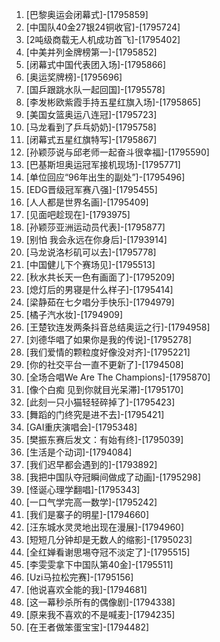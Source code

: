
1. [巴黎奥运会闭幕式]-[1795859]
1. [中国队40金27银24铜收官]-[1795724]
1. [2吨级商载无人机成功首飞]-[1795402]
1. [中美并列金牌榜第一]-[1795852]
1. [闭幕式中国代表团入场]-[1795866]
1. [奥运奖牌榜]-[1795696]
1. [国乒跟跳水队一起回国]-[1795578]
1. [李发彬欧紫霞手持五星红旗入场]-[1795865]
1. [美国女篮奥运八连冠]-[1795723]
1. [马龙看到了乒乓奶奶]-[1795758]
1. [闭幕式五星红旗特写]-[1795867]
1. [孙颖莎说与邱老师一起奋斗很幸福]-[1795590]
1. [巴基斯坦奥运冠军接机现场]-[1795771]
1. [单位回应“96年出生的副处”]-[1795496]
1. [EDG晋级冠军赛八强]-[1795455]
1. [人人都是世界名画]-[1795409]
1. [见面吧趁现在]-[1793975]
1. [孙颖莎亚洲运动员代表]-[1795877]
1. [别怕 我会永远在你身后]-[1793914]
1. [马龙说洛杉矶可以去]-[1795778]
1. [中国健儿下个赛场见]-[1795513]
1. [秋水共长天一色有画面了]-[1795209]
1. [熄灯后的男寝是什么样子]-[1795414]
1. [梁静茹在七夕唱分手快乐]-[1794979]
1. [橘子汽水妆]-[1794909]
1. [王楚钦连发两条抖音总结奥运之行]-[1794958]
1. [刘德华唱了如果你是我的传说]-[1795278]
1. [我们爱情的颗粒度好像没对齐]-[1795221]
1. [你的社交平台一直不更新了]-[1794508]
1. [全场合唱We Are The Champions]-[1795870]
1. [像个白痴 见到你就目光呆滞]-[1795170]
1. [此刻一只小猫轻轻碎掉了]-[1795423]
1. [舞蹈的门终究是进不去]-[1795421]
1. [GAI重庆演唱会]-[1795348]
1. [樊振东赛后发文：有始有终]-[1795039]
1. [生活是个动词]-[1794084]
1. [我们迟早都会遇到的]-[1793892]
1. [我把中国队夺冠瞬间做成了动画]-[1795298]
1. [怪诞心理学翻唱]-[1795343]
1. [一口气学完高一数学]-[1795242]
1. [我们是寨子的明星]-[1794660]
1. [汪东城水灵灵地出现在漫展]-[1794960]
1. [短短几分钟却是无数人的缩影]-[1795023]
1. [全红婵看谢思埸夺冠不淡定了]-[1795515]
1. [李雯雯拿下中国队第40金]-[1795511]
1. [Uzi马拉松完赛]-[1795156]
1. [他说喜欢全能的我]-[1794681]
1. [这一幕秒杀所有的偶像剧]-[1794338]
1. [原来我不喜欢的不是喊麦]-[1794235]
1. [在王者做笨蛋宝宝]-[1794482]